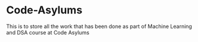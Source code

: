 # Code-Asylums
This is to store all the work that has been done as part of Machine Learning and DSA course at Code Asylums

